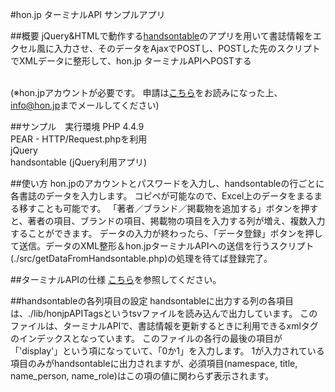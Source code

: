 #hon.jp ターミナルAPI サンプルアプリ

##概要
jQuery&HTMLで動作する<a href="https://github.com/Atsushi-Akisue/jquery-handsontable" target="_blank">handsontable</a>のアプリを用いて書誌情報をエクセル風に入力させ、そのデータをAjaxでPOSTし、POSTした先のスクリプトでXMLデータに整形して、hon.jp ターミナルAPIへPOSTする <br><br>

(※hon.jpアカウントが必要です。 申請は<a href="http://hon.jp/doc/honjpterminal.html" target="_blank">こちら</a>をお読みになった上、<a href="mailto:info@hon.jp">info@hon.jp</a>までメールしてください)

##サンプル　実行環境
PHP 4.4.9<br>
PEAR - HTTP/Request.phpを利用<br>
jQuery<br>
handsontable (jQuery利用アプリ)<br>

##使い方
hon.jpのアカウントとパスワードを入力し、handsontableの行ごとに各書誌のデータを入力します。
コピペが可能なので、Excel上のデータをまるまる移すことも可能です。
「著者／ブランド／掲載物を追加する」ボタンを押すと、著者の項目、ブランドの項目、掲載物の項目を入力する列が増え、複数入力することができます。
データの入力が終わったら、「データ登録」ボタンを押して送信。データのXML整形＆hon.jpターミナルAPIへの送信を行うスクリプト(./src/getDataFromHandsontable.php)の処理を待てば登録完了。

##ターミナルAPIの仕様
<a href="http://hon.jp/doc/about_terminal_api.html">こちら</a>を参照してください。

##handsontableの各列項目の設定
handsontableに出力する列の各項目は、./lib/honjpAPITagsというtsvファイルを読み込んで出力しています。
このファイルは、ターミナルAPIで、書誌情報を更新するときに利用できるxmlタグのインデックスとなっています。
このファイルの各行の最後の項目が「'display'」という項になっていて、「0か1」を入力します。
1が入力されている項目のみがhandsontableに出力されますが、必須項目(namespace, title, name_person, name_role)はこの項の値に関わらず表示されます。